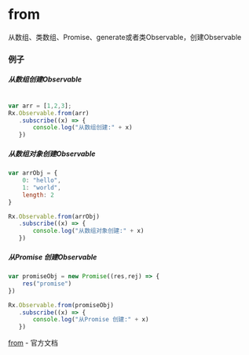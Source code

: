 # from 

从数组、类数组、Promise、generate或者类Observable，创建Observable

### 例子

##### 从数组创建Observable

``` js

var arr = [1,2,3];
Rx.Observable.from(arr)
   .subscribe((x) => {
       console.log("从数组创建:" + x)
   })

```

##### 从数组对象创建Observable

``` js
var arrObj = {
    0: "hello",
    1: "world",
    length: 2
}

Rx.Observable.from(arrObj)
   .subscribe((x) => {
       console.log("从数组对象创建:" + x)
   })

```

##### 从Promise 创建Observable

``` js
var promiseObj = new Promise((res,rej) => {
    res("promise")
})

Rx.Observable.from(promiseObj)
   .subscribe((x) => {
       console.log("从Promise 创建:" + x)
   })

```

[from](http://reactivex.io/rxjs/class/es6/Observable.js~Observable.html#static-method-from) - 官方文档